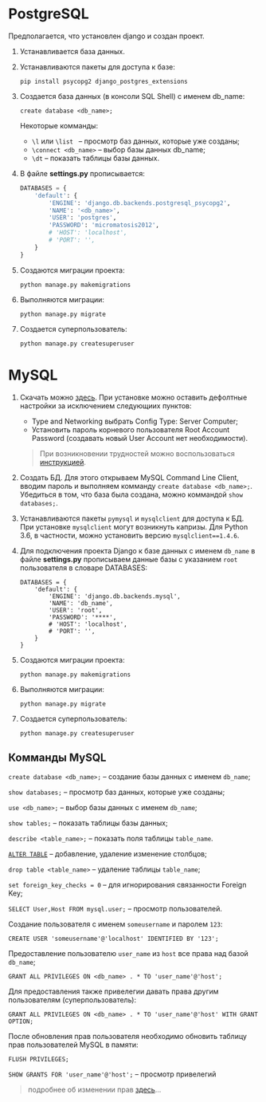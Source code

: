 # PostgreSQL

Предполагается, что установлен django и создан проект.

1. Устанавливается база данных.
1. Устанавливаются пакеты для доступа к базе:
    ```
    pip install psycopg2 django_postgres_extensions
    ```
1. Создается база данных (в консоли SQL Shell) с именем db_name:
    ```
    create database <db_name>;
    ```

    Некоторые комманды:

    - `\l` или `\list ` – просмотр баз данных, которые уже созданы;
    - `\connect <db_name>` – выбор базы данных db_name;
    - `\dt` – показать таблицы базы данных.

1. В файле **settings.py** прописывается:

    ```python
    DATABASES = {
        'default': {
            'ENGINE': 'django.db.backends.postgresql_psycopg2',
            'NAME': '<db_name>',
            'USER': 'postgres',
            'PASSWORD': 'micromatosis2012',
            # 'HOST': 'localhost',
            # 'PORT': '',
        }
    }
    ```

1. Создаются миграции проекта:
    ```
    python manage.py makemigrations
    ```
1. Выполняются миграции:
    ```
    python manage.py migrate
    ```
1. Создается суперпользователь:
    ```
    python manage.py createsuperuser
    ```


# MySQL

1. Скачать можно [здесь](https://dev.mysql.com/downloads/installer/). При установке можно оставить дефолтные настройки за исключением следующиих пунктов:
    - Type and Networking выбрать Config Type: Server Computer;
    - Установить пароль корневого пользователя Root Account Password (создавать новый User Account нет необходимости).

    >При возникновении трудностей можно воспользоваться [инструкцией](https://wiki.merionet.ru/servernye-resheniya/12/ustanovka-mysql-servera-na-windows-10/).

1. Создать БД. Для этого открываем MySQL Command Line Client, вводим пароль и выполняем комманду `create database <db_name>;`. Убедиться в том, что база была создана, можно коммандой `show databases;`.

1. Устанавливаются пакеты `pymysql` и `mysqlclient` для доступа к БД. При установке `mysqlclient` могут возникнуть капризы. Для Python 3.6, в частности, можно установить версию `mysqlclient==1.4.6`.

1. Для подключения проекта Django к базе данных с именем `db_name` в файле **settings.py** прописываем данные базы с указанием `root` пользователя в словаре DATABASES:
    ```
    DATABASES = {
        'default': {
            'ENGINE': 'django.db.backends.mysql',
            'NAME': 'db_name',
            'USER': 'root',
            'PASSWORD': '****',
            # 'HOST': 'localhost',
            # 'PORT': '',
        }
    }
    ```

1. Создаются миграции проекта:
    ```
    python manage.py makemigrations
    ```
1. Выполняются миграции:
    ```
    python manage.py migrate
    ```
1. Создается суперпользователь:
    ```
    python manage.py createsuperuser
    ```

## Комманды MySQL


`create database <db_name>;` – создание базы данных с именем `db_name`;

`show databases;` – просмотр баз данных, которые уже созданы;

`use <db_name>;` – выбор базы данных с именем `db_name`;

`show tables;` – показать таблицы базы данных;

`describe <table_name>;` – показать поля таблицы `table_name`.

[`ALTER TABLE`](https://andreyex.ru/bazy-dannyx/baza-dannyx-mysql/komanda-alter-table-v-mysql-kak-dobavit-udalit-i-izmenit-stolbtsy/) – добавление, удаление изменение столбцов;

`drop table <table_name>` – удаление таблицы `table_name`;

`set foreign_key_checks = 0` – для игнорирования связанности Foreign Key;

`SELECT User,Host FROM mysql.user;` – просмотр пользователей.

Создание пользователя с именем `someusername` и паролем `123`:
    
```
CREATE USER 'someusername'@'localhost' IDENTIFIED BY '123';
``` 

Предоставление пользователю `user_name` из `host` все права над базой `db_name`;

```
GRANT ALL PRIVILEGES ON <db_name> . * TO 'user_name'@'host';
```
Для предоставления также привелегии давать права другим пользователям (суперпользователь):

```
GRANT ALL PRIVILEGES ON <db_name> . * TO 'user_name'@'host' WITH GRANT OPTION;
``` 

После обновления прав пользователя необходимо обновить таблицу прав пользователей MySQL в памяти:
```
FLUSH PRIVILEGES; 
```

`SHOW GRANTS FOR 'user_name'@'host';` – просмотр привелегий

>подробнее об изменении прав [здесь](https://losst.ru/sozdanie-polzovatelya-mysql)...


